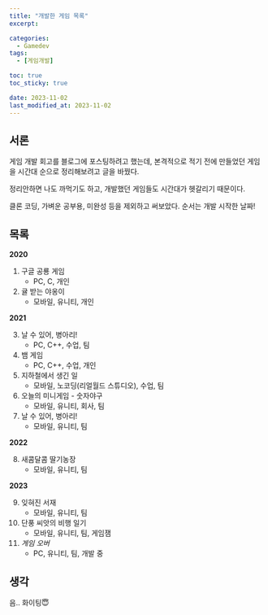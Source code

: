 ```yaml
---
title: "개발한 게임 목록"
excerpt: 

categories:
  - Gamedev
tags:
  - [게임개발]

toc: true
toc_sticky: true

date: 2023-11-02
last_modified_at: 2023-11-02
---
```


## 서론

게임 개발 회고를 블로그에 포스팅하려고 했는데,
본격적으로 적기 전에 만들었던 게임을 시간대 순으로 정리해보려고 글을 바꿨다.

정리안하면 나도 까먹기도 하고, 개발했던 게임들도 시간대가 헷갈리기 때문이다.

클론 코딩, 가벼운 공부용, 미완성 등을 제외하고 써보았다.
순서는 개발 시작한 날짜!

## 목록

**2020**

1. 구글 공룡 게임
    - PC, C, 개인
2. 귤 받는 야옹이
    - 모바일, 유니티, 개인

**2021**

3. 날 수 있어, 병아리!
    - PC, C++, 수업, 팀
4. 뱀 게임
    - PC, C++, 수업, 개인
5. 지하철에서 생긴 일
    - 모바일, 노코딩(리얼월드 스튜디오), 수업, 팀
6. 오늘의 미니게임 - 숫자야구
    - 모바일, 유니티, 회사, 팀
7. 날 수 있어, 병아리! 
    - 모바일, 유니티, 팀

**2022**

8. 새콤달콤 딸기농장
    - 모바일, 유니티, 팀

**2023**

9. 잊혀진 서재
    - 모바일, 유니티, 팀
10. 단풍 씨앗의 비행 일기
    - 모바일, 유니티, 팀, 게임잼
11. *게임 오버*
    - PC, 유니티, 팀, 개발 중

## 생각

음.. 화이팅😇